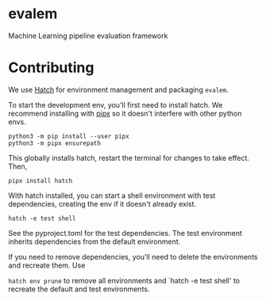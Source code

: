 # evalem
Machine Learning pipeline evaluation framework


# Contributing

We use [Hatch](https://hatch.pypa.io/latest/install/) for environment management and packaging `evalem`.

To start the development env, you'll first need to install hatch. We recommend installing with [pipx](https://github.com/pypa/pipx) so it doesn't interfere with other python envs.

```
python3 -m pip install --user pipx
python3 -m pipx ensurepath
```

This globally installs hatch, restart the terminal for changes to take effect. Then,

`pipx install hatch` 

With hatch installed, you can start a shell environment with test dependencies, creating the env if it doesn't already exist.

`hatch -e test shell`

See the pyproject.toml for the test dependencies. The test environment inherits dependencies from the default environment.

If you need to remove dependencies, you'll need to delete the environments and recreate them. Use 

`hatch env prune` to remove all environments and `hatch -e test shell' to recreate the default and test environments.



